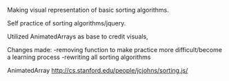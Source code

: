 Making visual representation of basic sorting algorithms.

Self practice of sorting algorithms/jquery.

Utilized AnimatedArrays as base to credit visuals, 

Changes made:
-removing function to make practice more difficult/become a learning process
-rewriting all sorting algorithms

AnimatedArray http://cs.stanford.edu/people/jcjohns/sorting.js/
